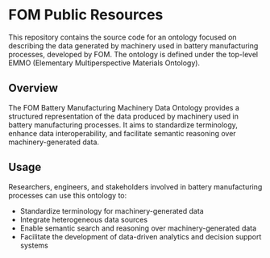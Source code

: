# FOM Public Resources
This repository contains the source code for an ontology focused on describing the data generated by machinery used in battery manufacturing processes, developed by FOM. The ontology is defined under the top-level EMMO (Elementary Multiperspective Materials Ontology).

## Overview
The FOM Battery Manufacturing Machinery Data Ontology provides a structured representation of the data produced by machinery used in battery manufacturing processes. It aims to standardize terminology, enhance data interoperability, and facilitate semantic reasoning over machinery-generated data.

## Usage
Researchers, engineers, and stakeholders involved in battery manufacturing processes can use this ontology to:

- Standardize terminology for machinery-generated data  
- Integrate heterogeneous data sources  
- Enable semantic search and reasoning over machinery-generated data  
- Facilitate the development of data-driven analytics and decision support systems 
